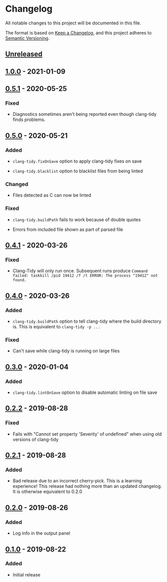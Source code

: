 # Changelog

All notable changes to this project will be documented in this file.

The format is based on [Keep a Changelog](https://keepachangelog.com/en/1.0.0/),
and this project adheres to [Semantic Versioning](https://semver.org/spec/v2.0.0.html).

## [Unreleased]

## [1.0.0] - 2021-01-09

## [0.5.1] - 2020-05-25

### Fixed

-   Diagnostics sometimes aren't being reported even though clang-tidy finds problems.

## [0.5.0] - 2020-05-21

### Added

-   `clang-tidy.fixOnSave` option to apply clang-tidy fixes on save

-   `clang-tidy.blacklist` option to blacklist files from being linted

### Changed

-   Files detected as C can now be linted

### Fixed

-   `clang-tidy.buildPath` fails to work because of double quotes

-   Errors from included file shown as part of parsed file

## [0.4.1] - 2020-03-26

### Fixed

-   Clang-Tidy will only run once. Subsequent runs produce
    `Command failed: taskkill /pid 19412 /f /t ERROR: The process "19412" not found.`

## [0.4.0] - 2020-03-26

### Added

-   `clang-tidy.buildPath` option to tell clang-tidy where the build
    directory is. This is equivalent to `clang-tidy -p ...`

### Fixed

-   Can't save while clang-tidy is running on large files

## [0.3.0] - 2020-01-04

### Added

-   `clang-tidy.lintOnSave` option to disable automatic linting on file save

## [0.2.2] - 2019-08-28

### Fixed

-   Fails with "Cannot set property 'Severity' of undefined" when using
    old versions of clang-tidy

## [0.2.1] - 2019-08-28

### Added

-   Bad release due to an incorrect cherry-pick. This is a learning experience!
    This release had nothing more than an updated changelog. It is otherwise
    equivalent to 0.2.0

## [0.2.0] - 2019-08-26

### Added

-   Log info in the output panel

## [0.1.0] - 2019-08-22

### Added

-   Initial release

[Unreleased]: https://github.com/notskm/clang-tidy-test/compare/1.0.0...HEAD

[1.0.0]: https://github.com/notskm/clang-tidy-test/compare/0.5.1...1.0.0

[0.5.1]: https://github.com/notskm/vscode-clang-tidy/releases/tag/v0.5.1

[0.5.0]: https://github.com/notskm/vscode-clang-tidy/releases/tag/v0.5.0

[0.4.1]: https://github.com/notskm/vscode-clang-tidy/releases/tag/v0.4.1

[0.4.0]: https://github.com/notskm/vscode-clang-tidy/releases/tag/v0.4.0

[0.3.0]: https://github.com/notskm/vscode-clang-tidy/releases/tag/v0.3.0

[0.2.2]: https://github.com/notskm/vscode-clang-tidy/releases/tag/v0.2.2

[0.2.1]: https://github.com/notskm/vscode-clang-tidy/releases/tag/v0.2.1

[0.2.0]: https://github.com/notskm/vscode-clang-tidy/releases/tag/v0.2.0

[0.1.0]: https://github.com/notskm/vscode-clang-tidy/releases/tag/v0.1.0
